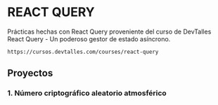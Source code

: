 # REACT QUERY

Prácticas hechas con React Query proveniente del curso de DevTalles React Query - Un poderoso gestor de estado asíncrono.

`https://cursos.devtalles.com/courses/react-query`

## Proyectos

### 1. Número criptográfico aleatorio atmosférico
